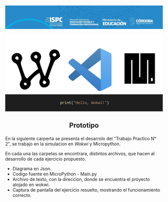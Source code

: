 ![alt text](../src/encabezado.jpg)

![alt text](../src/logos.png)

## <p style="text-align: center;">Prototipo</p>

En la siguiente carperta se presenta el desarrolo del "Trabajo Practico N° 2", se trabajo en la simulacion en *Wokwi* y Micropython.

En cada una las carpetas se encontrara, distintos archivos, que hacen al desarrollo de cada ejercicio propuesto.

- Diagrama en Json.
- Codigo fuente en MicroPython - Main.py
- Archivo de texto, con la direccion, donde se encuentra el proyecto alojado en wokwi.
- Captura de pantalla del ejercicio resuelto, mostrando el funcionamiento correcto.